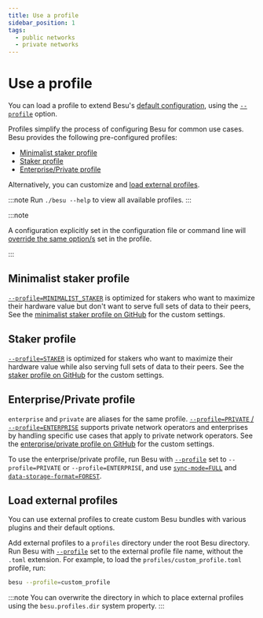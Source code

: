 ```yaml
---
title: Use a profile 
sidebar_position: 1
tags:
  - public networks
  - private networks
---
```


# Use a profile 

You can load a profile to extend Besu's [default configuration](index.md#default-configuration), using the [`--profile`](../../reference/cli/options.md#profile) option.

Profiles simplify the process of configuring Besu for common use cases. Besu provides the following pre-configured profiles:

- [Minimalist staker profile](#minimalist-staker-profile)
- [Staker profile](#staker-profile)
- [Enterprise/Private profile](#enterpriseprivate-profile)

Alternatively, you can customize and [load external profiles](#load-external-profiles).

:::note
Run `./besu --help` to view all available profiles.
:::

:::note

A configuration explicitly set in the configuration file or command line will 
[override the same option/s](index.md#configuration-order-of-precedence) set in the profile.

:::

## Minimalist staker profile

[`--profile=MINIMALIST_STAKER`](../../reference/cli/options.md#profile) is optimized for stakers who 
want to maximize their hardware value but don't want to serve full sets of data to their peers, See the
[minimalist staker profile on GitHub](https://github.com/hyperledger/besu/blob/main/config/src/main/resources/profiles/minimalist-staker.toml)
for the custom settings.

## Staker profile

[`--profile=STAKER`](../../reference/cli/options.md#profile) is optimized for stakers who want to 
maximize their hardware value while also serving full sets of data to their peers. See the
[staker profile on GitHub](https://github.com/hyperledger/besu/blob/main/config/src/main/resources/profiles/staker.toml)
for the custom settings.

## Enterprise/Private profile

`enterprise` and `private` are aliases for the same profile. [`--profile=PRIVATE` / `--profile=ENTERPRISE`](../../reference/cli/options.md#profile) 
supports private network operators and enterprises by handling specific use cases that apply to 
private network operators. See the [enterprise/private profile on 
GitHub](https://github.com/hyperledger/besu/blob/main/config/src/main/resources/profiles/enterprise-private.toml)
for the custom settings.


To use the enterprise/private profile, run Besu with
[`--profile`](../../reference/cli/options.md#profile) set to `--profile=PRIVATE` or `--profile=ENTERPRISE`, 
and use [`sync-mode=FULL`](../../reference/cli/options.md#sync-mode) 
and [`data-storage-format=FOREST`](../../reference/cli/options.md#data-storage-format).

## Load external profiles

You can use external profiles to create custom Besu bundles with various plugins and their default options.

Add external profiles to a `profiles` directory under the root Besu directory.
Run Besu with [`--profile`](../../reference/cli/options.md#profile) set to the external profile
file name, without the `.toml` extension.
For example, to load the `profiles/custom_profile.toml` profile, run:

```bash
besu --profile=custom_profile
```

:::note
You can overwrite the directory in which to place external profiles using the `besu.profiles.dir`
system property.
:::

